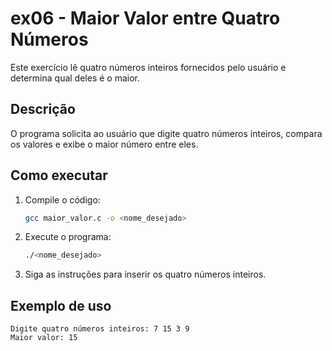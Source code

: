 # ex06 - Maior Valor entre Quatro Números

Este exercício lê quatro números inteiros fornecidos pelo usuário e determina qual deles é o maior.

## Descrição

O programa solicita ao usuário que digite quatro números inteiros, compara os valores e exibe o maior número entre eles.

## Como executar

1. Compile o código:
   ```sh
   gcc maior_valor.c -o <nome_desejado>
   ```

2. Execute o programa:
   ```sh
   ./<nome_desejado>
   ```

3. Siga as instruções para inserir os quatro números inteiros.

## Exemplo de uso

```
Digite quatro números inteiros: 7 15 3 9
Maior valor: 15
```